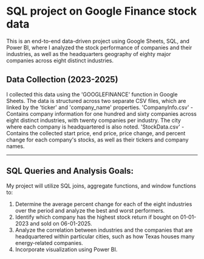 # SQL project on Google Finance stock data
This is an end-to-end data-driven project using Google Sheets, SQL, and Power BI, where I analyzed the stock performance of companies and their industries, as well as the headquarters geography of eighty major companies across eight distinct industries.

## Data Collection (2023-2025)
I collected this data using the 'GOOGLEFINANCE' function in Google Sheets. The data is structured across two separate CSV files, which are linked by the 'ticker' and 'company_name' properties.
'CompanyInfo.csv' - Contains company information for one hundred and sixty companies across eight distinct industries, with twenty companies per industry. The city where each company is headquartered is also noted.
'StockData.csv' - Contains the collected start price, end price, price change, and percent change for each company's stocks, as well as their tickers and company names. 

---

## SQL Queries and Analysis Goals:
My project will utilize SQL joins, aggregate functions, and window functions to:
1) Determine the average percent change for each of the eight industries over the period and analyze the best and worst performers.
2) Identify which company has the highest stock return if bought on 01-01-2023 and sold on 06-01-2025.
3) Analyze the correlation between industries and the companies that are headquartered within particular cities, such as how Texas houses many energy-related companies.
4) Incorporate visualization using Power BI.
